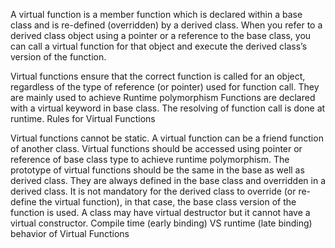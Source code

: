 A virtual function is a member function which is declared within a base class and is re-defined (overridden) by a derived class. When you refer to a derived class object using a pointer or a reference to the base class, you can call a virtual function for that object and execute the derived class’s version of the function. 

Virtual functions ensure that the correct function is called for an object, regardless of the type of reference (or pointer) used for function call.
They are mainly used to achieve Runtime polymorphism
Functions are declared with a virtual keyword in base class.
The resolving of function call is done at runtime.
Rules for Virtual Functions

Virtual functions cannot be static.
A virtual function can be a friend function of another class.
Virtual functions should be accessed using pointer or reference of base class type to achieve runtime polymorphism.
The prototype of virtual functions should be the same in the base as well as derived class.
They are always defined in the base class and overridden in a derived class. It is not mandatory for the derived class to override (or re-define the virtual function), in that case, the base class version of the function is used.
A class may have virtual destructor but it cannot have a virtual constructor.
Compile time (early binding) VS runtime (late binding) behavior of Virtual Functions